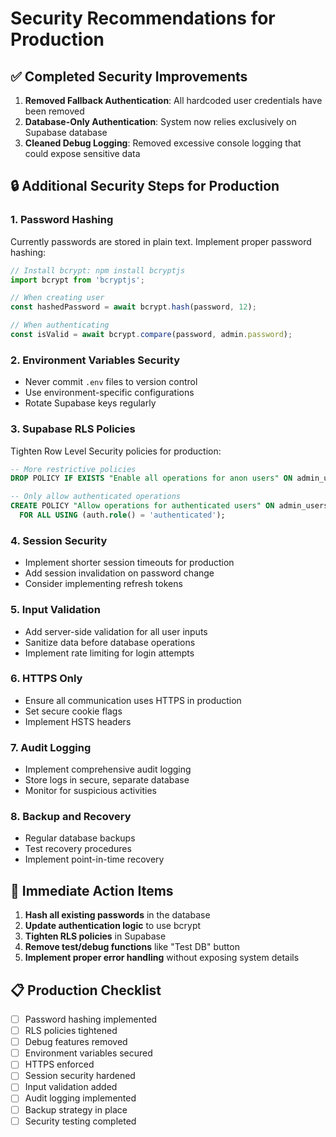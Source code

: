 # Security Recommendations for Production

## ✅ Completed Security Improvements

1. **Removed Fallback Authentication**: All hardcoded user credentials have been removed
2. **Database-Only Authentication**: System now relies exclusively on Supabase database
3. **Cleaned Debug Logging**: Removed excessive console logging that could expose sensitive data

## 🔒 Additional Security Steps for Production

### 1. Password Hashing
Currently passwords are stored in plain text. Implement proper password hashing:

```javascript
// Install bcrypt: npm install bcryptjs
import bcrypt from 'bcryptjs';

// When creating user
const hashedPassword = await bcrypt.hash(password, 12);

// When authenticating
const isValid = await bcrypt.compare(password, admin.password);
```

### 2. Environment Variables Security
- Never commit `.env` files to version control
- Use environment-specific configurations
- Rotate Supabase keys regularly

### 3. Supabase RLS Policies
Tighten Row Level Security policies for production:

```sql
-- More restrictive policies
DROP POLICY IF EXISTS "Enable all operations for anon users" ON admin_users;

-- Only allow authenticated operations
CREATE POLICY "Allow operations for authenticated users" ON admin_users
  FOR ALL USING (auth.role() = 'authenticated');
```

### 4. Session Security
- Implement shorter session timeouts for production
- Add session invalidation on password change
- Consider implementing refresh tokens

### 5. Input Validation
- Add server-side validation for all user inputs
- Sanitize data before database operations
- Implement rate limiting for login attempts

### 6. HTTPS Only
- Ensure all communication uses HTTPS in production
- Set secure cookie flags
- Implement HSTS headers

### 7. Audit Logging
- Implement comprehensive audit logging
- Store logs in secure, separate database
- Monitor for suspicious activities

### 8. Backup and Recovery
- Regular database backups
- Test recovery procedures
- Implement point-in-time recovery

## 🚨 Immediate Action Items

1. **Hash all existing passwords** in the database
2. **Update authentication logic** to use bcrypt
3. **Tighten RLS policies** in Supabase
4. **Remove test/debug functions** like "Test DB" button
5. **Implement proper error handling** without exposing system details

## 📋 Production Checklist

- [ ] Password hashing implemented
- [ ] RLS policies tightened
- [ ] Debug features removed
- [ ] Environment variables secured
- [ ] HTTPS enforced
- [ ] Session security hardened
- [ ] Input validation added
- [ ] Audit logging implemented
- [ ] Backup strategy in place
- [ ] Security testing completed
